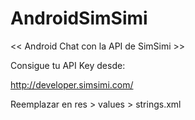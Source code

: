 # AndroidSimSimi

<< Android Chat con la API de SimSimi >>

Consigue tu API Key desde:

http://developer.simsimi.com/

Reemplazar en res > values > strings.xml
